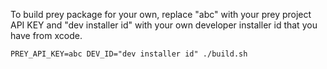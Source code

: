 To build prey package for your own, replace "abc" with your prey project API KEY and "dev installer id" with your own developer installer id that you have from xcode.

```PREY_API_KEY=abc DEV_ID="dev installer id" ./build.sh```
